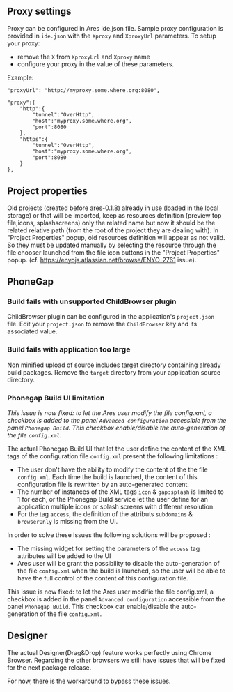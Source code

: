 ## Proxy settings

Proxy can be configured in Ares ide.json file. Sample proxy configuration
is provided in `ide.json` with the `Xproxy` and `XproxyUrl` parameters.
To setup your proxy:
* remove the `X` from `XproxyUrl` and `Xproxy` name
* configure your proxy in the value of these parameters.

Example:

	"proxyUrl": "http://myproxy.some.where.org:8080",

	"proxy":{
		"http":{
			"tunnel":"OverHttp",
			"host":"myproxy.some.where.org",
			"port":8080
		},
		"https":{
			"tunnel":"OverHttp",
			"host":"myproxy.some.where.org",
			"port":8080
		}
	},

## Project properties
Old projects (created before ares-0.1.8) already in use (loaded in the local storage) or that will be imported, keep as resources definition (preview top file,icons, splashscreens) only the related name but now it should be the related relative path (from the root of the project they are dealing with). In "Project Properties" popup, old resources definition will appear as not valid. So they must be updated manually by selecting the resource through the file chooser launched from the file icon buttons in the "Project Properties" popup. (cf. https://enyojs.atlassian.net/browse/ENYO-2761 issue).

## PhoneGap

### Build fails with unsupported ChildBrowser plugin

ChildBrowser plugin can be configured in the application's
`project.json` file.  Edit your `project.json` to remove the
`ChildBrowser` key and its associated value.

### Build fails with application too large

Non minified upload of source includes target directory containing
already build packages. Remove the `target` directory from your
application source directory.

### Phonegap Build UI limitation
*This issue is now fixed: to let the Ares user modify the file config.xml, a checkbox is added to the panel `Advanced configuration` accessible from the panel `Phonegap Build`. This checkbox enable/disable the auto-generation of the file `config.xml`*.

The actual Phonegap Build UI that let the user define the content of the XML tags of the configuration file `config.xml` present the following limitations : 
* The user don't have the ability to modify the content of the the file `config.xml`. Each time the build is launched, the content of this configuration file is rewritten by an auto-generated content.
* The number of instances of the XML tags `icon` & `gap:splash` is limited to 1 for each, or the Phonegap Build service let the user define for an application multiple icons or splash screens with different resolution. 
* For the tag `access`, the definition of the attributs `subdomains` & `browserOnly` is missing from the UI.

In order to solve these Issues the following solutions will be proposed  : 
* The missing widget for setting the parameters of the `access` tag attributes will be added to the UI
* Ares user will be grant the possibility to disable the auto-generation of the file `config.xml`
  when the build is launched, so the user will be able to have the full control of the content of this configuration file.

This issue is now fixed: to let the Ares user modifie the file config.xml, a checkbox is added in the panel `Advanced configuration` accessible from the panel `Phonegap Build`. This checkbox car enable/disable the auto-generation of the file `config.xml`.

## Designer

The actual Designer(Drag&Drop) feature works perfectly using Chrome Browser.
Regarding the other browsers we still have issues that will be fixed for the next package release.

For now, there is the workaround to bypass these issues.
